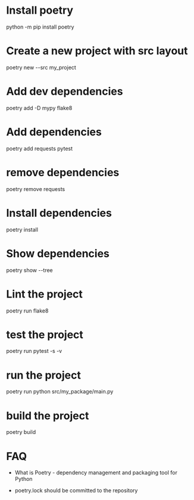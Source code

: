 # Install poetry
python -m pip install poetry


# Create a new project with src layout
poetry new --src my_project

# Add dev dependencies
poetry add -D mypy flake8

# Add dependencies
poetry add requests pytest

# remove dependencies
poetry remove requests

# Install dependencies
poetry install

# Show dependencies
poetry show --tree

# Lint the project
poetry run flake8


# test the project
poetry run pytest -s -v

# run the project
poetry run python src/my_package/main.py

# build the project
poetry build


# FAQ
- What is Poetry - dependency management and packaging tool for Python

- poetry.lock should be committed to the repository


